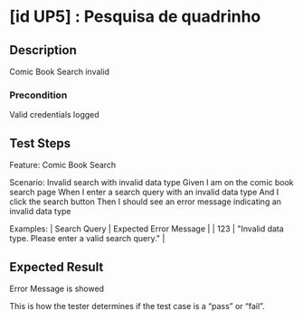 # [id UP5] : Pesquisa de quadrinho 

## Description

Comic Book Search invalid

### Precondition

Valid credentials logged

## Test Steps


Feature: Comic Book Search

Scenario: Invalid search with invalid data type
    Given I am on the comic book search page
    When I enter a search query with an invalid data type
    And I click the search button
    Then I should see an error message indicating an invalid data type

Examples:
    | Search Query | Expected Error Message                     |
    | 123          | "Invalid data type. Please enter a valid search query." |
    

## Expected Result

Error Message is showed

This is how the tester determines if the test case is a “pass” or “fail”.


